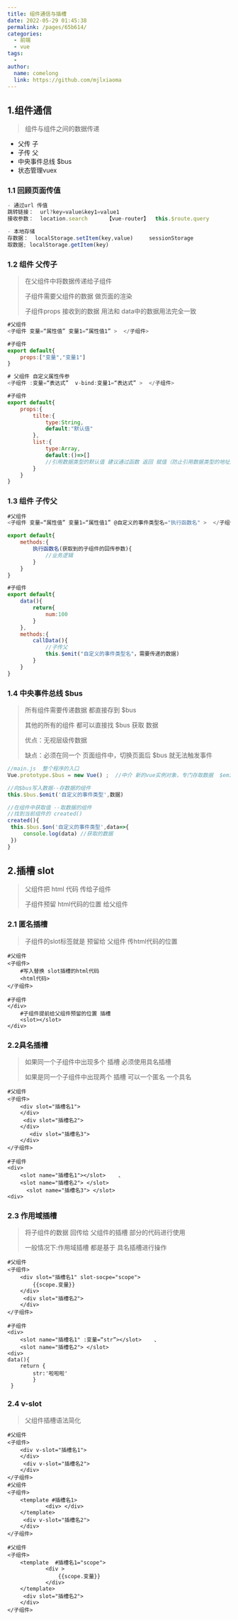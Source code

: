 ```yaml
---
title: 组件通信与插槽
date: 2022-05-29 01:45:38
permalink: /pages/65b614/
categories:
  - 前端
  - vue
tags:
  - 
author: 
  name: comelong
  link: https://github.com/mjlxiaoma
---
```




## 1.组件通信

> 组件与组件之间的数据传递

- 父传 子
- 子传 父
- 中央事件总线  $bus
- 状态管理vuex



### 1.1 回顾页面传值

```js
- 通过url 传值
跳转链接：  url?key=value&key1=value1
接收参数：  location.search      【vue-router】  this.$route.query

- 本地存储
存数据：  localStorage.setItem(key,value)     sessionStorage
取数据; localStorage.getItem(key)

```



### 1.2 组件 父传子

> 在父组件中将数据传递给子组件
>
> 子组件需要父组件的数据 做页面的渲染 
>
> 子组件props 接收到的数据 用法和 data中的数据用法完全一致

```js
#父组件
<子组件 变量=“属性值” 变量1=“属性值1” >  </子组件> 

#子组件 
export default{
	props:["变量","变量1"]
}
```

```js
# 父组件 自定义属性传参
<子组件 :变量=“表达式”  v-bind:变量1=“表达式” >  </子组件> 

#子组件 
export default{
	props:{
        tilte:{
            type:String,    
            default:"默认值"
        },
        list:{
            type:Array,
            default:()=>[]      
            //引用数据类型的默认值 建议通过函数 返回 赋值（防止引用数据类型的地址问题）
        }
    }
}
```

### 1.3 组件 子传父

```js
#父组件
<子组件 变量=“属性值” 变量1=“属性值1” @自定义的事件类型名="执行函数名" >  </子组件> 

export default{
    methods:{
        执行函数名(获取到的子组件的回传参数){
            //业务逻辑
        }
    }  
}
```

```js
#子组件
export default{
    data(){
        return{
            num:100
        }
    },
    methods:{
        callData(){
            //子传父
            this.$emit("自定义的事件类型名"，需要传递的数据)
        }
    }
}
```



### 1.4 中央事件总线   $bus

> 所有组件需要传递数据 都直接存到 $bus
>
> 其他的所有的组件 都可以直接找 $bus 获取 数据
>
> 优点：无视层级传数据
>
> 缺点：必须在同一个 页面组件中，切换页面后 $bus 就无法触发事件

```js
//main.js  整个程序的入口
Vue.prototype.$bus = new Vue() ;  //中介 新的vue实例对象，专门存取数据  $emit 

//向$bus写入数据--存数据的组件
this.$bus.$emit('自定义的事件类型',数据)

//在组件中获取值 --取数据的组件
//找到当前组件的 created()
created(){
 this.$bus.$on('自定义的事件类型',data=>{
     console.log(data) //获取的数据
 })   
}
```



## 2.插槽 slot  

> 父组件把 html 代码 传给子组件 
>
> 子组件预留 html代码的位置 给父组件   

### 2.1 匿名插槽

> 子组件的slot标签就是 预留给 父组件 传html代码的位置

```vue
#父组件
<子组件>
    #写入替换 slot插槽的html代码
	<html代码>
</子组件>
```

```vue
#子组件
</div>
	#子组件提前给父组件预留的位置 插槽
	<slot></slot>
</div>
```

### 2.2具名插槽

> 如果同一个子组件中出现多个 插槽  必须使用具名插槽  
>
> 如果是同一个子组件中出现两个 插槽   可以一个匿名 一个具名

```vue
#父组件
<子组件>
    <div slot="插槽名1">
    </div>	  		
     <div slot="插槽名2">
    </div>
       <div slot="插槽名3">
    </div>
</子组件>

```

```vue
#子组件
<div>
    <slot name="插槽名1"></slot>    、
    <slot name="插槽名2"> </slot>
      <slot name="插槽名3"> </slot>
<div>
```

### 2.3 作用域插槽

> 将子组件的数据 回传给 父组件的插槽 部分的代码进行使用
>
> 一般情况下:作用域插槽 都是基于 具名插槽进行操作

```vue
#父组件
<子组件>
    <div slot="插槽名1" slot-socpe="scope">
        {{scope.变量}}
    </div>	  		
     <div slot="插槽名2">
    </div>
</子组件>
```

```vue
#子组件
<div>
    <slot name="插槽名1" :变量=“str”></slot>    、
    <slot name="插槽名2"> </slot>
<div>
data(){
    return {
    	str:'啦啦啦'
    	}
 }
```

### 2.4 v-slot    

> 父组件插槽语法简化

```vue
#父组件
<子组件>
    <div v-slot="插槽名1">
    </div>	  		
     <div v-slot="插槽名2">
    </div>
</子组件>
#父组件
<子组件>
    <template #插槽名1>
			<div> </div>
	</template>
     <div v-slot="插槽名2">
    </div>
</子组件>
```

```vue
#父组件
<子组件>
    <template  #插槽名1="scope">
			<div >
                {{scope.变量}}
            </div>	
	</template>	
     <div slot="插槽名2">
    </div>
</子组件>
```



